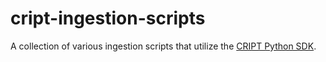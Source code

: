 # cript-ingestion-scripts

A collection of various ingestion scripts that utilize the [CRIPT Python SDK](https://github.com/C-Accel-CRIPT/cript).
